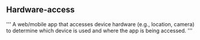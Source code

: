 ## Hardware-access
'''
A web/mobile app that accesses device hardware (e.g., location, camera) to determine which device is used and where the app is being accessed.
'''
